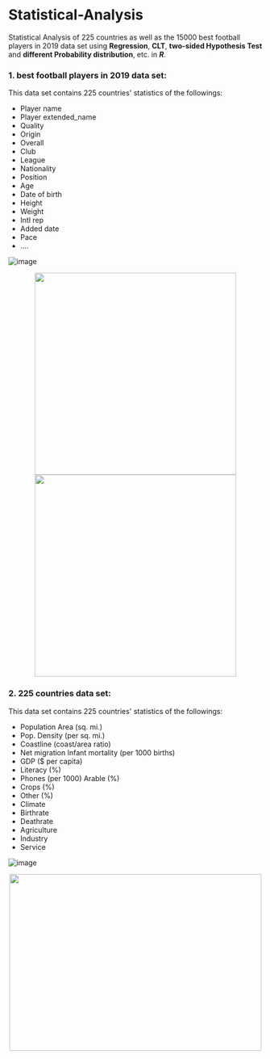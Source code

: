 # Statistical-Analysis
Statistical Analysis of 225 countries as well as the 15000 best football players in 2019 data set using **Regression**, **CLT**, **two-sided Hypothesis Test** and **different Probability distribution**, etc. in ***R***.

### 1. best football players in 2019 data set:
This data set contains 225 countries' statistics of the followings:

- Player name	
- Player extended_name	
- Quality		
- Origin	
- Overall	
- Club	
- League	
- Nationality	
- Position	
- Age	
- Date of birth	
- Height	
- Weight	
- Intl rep	
- Added date	
- Pace	
- ....

![image](https://user-images.githubusercontent.com/40741680/125449260-4323ea74-59c0-4082-b1e4-919d3ed26662.png)

<p align="center">
  
<img src="https://github.com/niushamir/Statistical-Analysis/blob/main/15000%20best%20football%20players/Outputs/Regression%20of%20height%20%26%20drib%20composure.png" width="400" height="400">
 
 <img src="https://github.com/niushamir/Statistical-Analysis/blob/main/15000%20best%20football%20players/Outputs/CDF%20of%20ages.png" width="400" height="400">
 </p>



 ### 2. 225 countries data set:
This data set contains 225 countries' statistics of the followings:

- Population Area (sq. mi.)	
- Pop. Density (per sq. mi.)	
- Coastline (coast/area ratio)	
- Net migration	Infant mortality (per 1000 births)	
- GDP ($ per capita)	
- Literacy (%)	
- Phones (per 1000)	Arable (%)	
- Crops (%)	
- Other (%)	
- Climate	
- Birthrate	
- Deathrate	
- Agriculture	
- Industry	
- Service

![image](https://user-images.githubusercontent.com/40741680/125448268-2349d68e-14ae-426a-a94a-0ee7ddc056a7.png)

<p align="center">
  
<img src="https://github.com/niushamir/Statistical-Analysis/blob/main/225%20countries/Outputs/QQplot.jpg" width="500" height="350">
 </p>





